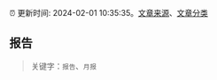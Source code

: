 :alarm_clock: 更新时间: 2024-02-01 10:35:35。[文章来源](/README.md)、[文章分类](/TAGS.md)

## 报告


> 关键字：`报告`、`月报`



